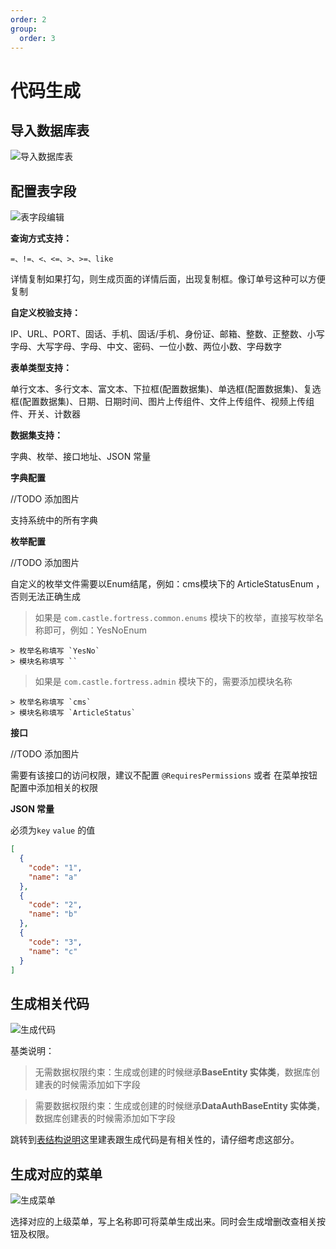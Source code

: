 ```yaml
---
order: 2
group:
  order: 3
---
```


# 代码生成

## 导入数据库表

![导入数据库表](https://oss.icuapi.com/docs/openapi/%E5%AF%BC%E5%85%A5%E6%95%B0%E6%8D%AE%E5%BA%93%E8%A1%A8.png)

## 配置表字段

![表字段编辑](https://oss.icuapi.com/docs/openapi/%E8%A1%A8%E5%AD%97%E6%AE%B5%E7%BC%96%E8%BE%91.png)

**查询方式支持：**

`=、!=、<、<=、>、>=、like`

详情复制如果打勾，则生成页面的详情后面，出现复制框。像订单号这种可以方便复制

**自定义校验支持：**

IP、URL、PORT、固话、手机、固话/手机、身份证、邮箱、整数、正整数、小写字母、大写字母、字母、中文、密码、一位小数、两位小数、字母数字

**表单类型支持：**

单行文本、多行文本、富文本、下拉框(配置数据集)、单选框(配置数据集)、复选框(配置数据集)、日期、日期时间、图片上传组件、文件上传组件、视频上传组件、开关、计数器

**数据集支持：**

字典、枚举、接口地址、JSON 常量

**字典配置**

//TODO 添加图片

支持系统中的所有字典

**枚举配置**

//TODO 添加图片

<Alert type="warning">
自定义的枚举文件需要以Enum结尾，例如：cms模块下的 ArticleStatusEnum ，否则无法正确生成
</Alert>

> 如果是 `com.castle.fortress.common.enums` 模块下的枚举，直接写枚举名称即可，例如：YesNoEnum

```
> 枚举名称填写 `YesNo`
> 模块名称填写 ``
```

> 如果是 `com.castle.fortress.admin` 模块下的，需要添加模块名称

```
> 枚举名称填写 `cms`
> 模块名称填写 `ArticleStatus`
```

**接口**

//TODO 添加图片

需要有该接口的访问权限，建议不配置 `@RequiresPermissions` 或者 在菜单按钮配置中添加相关的权限

**JSON 常量**

必须为`key` `value` 的值

```json
[
  {
    "code": "1",
    "name": "a"
  },
  {
    "code": "2",
    "name": "b"
  },
  {
    "code": "3",
    "name": "c"
  }
]
```

## 生成相关代码

![生成代码](https://oss.icuapi.com/docs/openapi/%E7%94%9F%E6%88%90%E4%BB%A3%E7%A0%81.png)

基类说明：

> 无需数据权限约束：生成或创建的时候继承**BaseEntity 实体类**，数据库创建表的时候需添加如下字段

> 需要数据权限约束：生成或创建的时候继承**DataAuthBaseEntity 实体类**，数据库创建表的时候需添加如下字段

跳转到[表结构说明](/cframe/介绍/表结构说明#无需数据权限约束)这里建表跟生成代码是有相关性的，请仔细考虑这部分。

## 生成对应的菜单

![生成菜单](https://oss.icuapi.com/docs/openapi/%E7%94%9F%E6%88%90%E8%8F%9C%E5%8D%95.png)

选择对应的上级菜单，写上名称即可将菜单生成出来。同时会生成增删改查相关按钮及权限。
